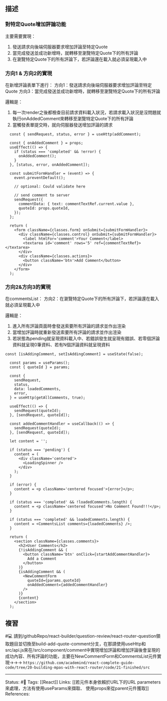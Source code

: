 ## 描述



### 對特定Quote增加評論功能

主要需要實現：
1. 發送請求向後端伺服器要求增加評論至特定Quote
2. 當完成發送並成功新增時，就轉移至瀏覽特定Quote下的所有評論
3. 在瀏覽特定Quote下的所有評論下，若評論還在載入就必須呈現載入中

###  方向1 & 方向2的實現
在新增評論表單下進行：
方向1：發送請求向後端伺服器要求增加評論至特定Quote
方向3：當完成發送並成功新增時，就轉移至瀏覽特定Quote下的所有評論

邏輯是：
1. 每一次render之後都檢查目前請求資料載入狀況，若請求載入狀況是沒問題就執行onAddedComment來轉移至瀏覽特定Quote下的所有評論
2. 當觸發表單提交時，就向伺服器發送增加評論的請求

```
  const { sendRequest, status, error } = useHttp(addComment);

  const { onAddedComment } = props;
  useEffect(() => {
    if (status === 'completed' && !error) {
      onAddedComment();
    }
  }, [status, error, onAddedComment]);

  const submitFormHandler = (event) => {
    event.preventDefault();

    // optional: Could validate here

    // send comment to server
    sendRequest({
      commentData: { text: commentTextRef.current.value },
      quoteId: props.quoteId,
    });
  };
  
  return (
    <form className={classes.form} onSubmit={submitFormHandler}>
      <div className={classes.control} onSubmit={submitFormHandler}>
        <label htmlFor='comment'>Your Comment</label>
        <textarea id='comment' rows='5' ref={commentTextRef}></textarea>
      </div>
      <div className={classes.actions}>
        <button className='btn'>Add Comment</button>
      </div>
    </form>
  );
```


### 方向2&方向3的實現
在commentsList：
方向2：在瀏覽特定Quote下的所有評論下，若評論還在載入就必須呈現載入中

邏輯是：
1. 進入所有評論頁面時會發送索要所有評論的請求並作出渲染
2. 當增加評論時就重新發送索要所有評論的請求並作出渲染
3. 若狀態為pending就呈現資料載入中、若錯誤發生就呈現有錯誤、若零個評論資料就呈現0筆資料、若有N個評論資料就呈現資料
```
const [isAddingComment, setIsAddingComment] = useState(false);

  const params = useParams();
  const { quoteId } = params;

  const {
    sendRequest,
    status,
    data: loadedComments,
    error,
  } = useHttp(getAllComments, true);

  useEffect(() => {
    sendRequest(quoteId);
  }, [sendRequest, quoteId]);

  const addedCommentHandler = useCallback(() => {
    sendRequest(quoteId);
  }, [sendRequest, quoteId]);

  let content = '';

  if (status === 'pending') {
    content = (
      <div className='centered'>
        <LoadingSpinner />
      </div>
    );
  }

  if (error) {
    content = <p className='centered focused'>{error}</p>;
  }

  if (status === 'completed' && !loadedComments.length) {
    content = <p className='centered focused'>No Comment Found!!!</p>;
  }

  if (status === 'completed' && loadedComments.length) {
    content = <CommentsList comments={loadedComments} />;
  }

  return (
    <section className={classes.comments}>
      <h2>User Comments</h2>
      {!isAddingComment && (
        <button className='btn' onClick={startAddCommentHandler}>
          Add a Comment
        </button>
      )}
      {isAddingComment && (
        <NewCommentForm
          quoteId={params.quoteId}
          onAddedComment={addedCommentHandler}
        />
      )}
      {content}
    </section>
  );
```






## 複習

#💻 請到/githubRepo/react-builder/question-review/react-router-question領取題目並切換至build-add-quote-comment分支，在那請使用useHttp和src/api.js來在/src/component/comment中實現增加評論和增加評論後會呈現的成功內容、所有評論的功能，主要在NewCommentForm和CommentsList元件實現->->-> `https://github.com/academind/react-complete-guide-code/tree/20-building-mpas-with-react-router/code/21-finished/src`
<!--SR:!2022-12-03,3,250-->

---
Status: #🌱 
Tags:
[[React]]
Links:
[[若元件本身依賴於URL下的URL parameters 來處理，方法有使用useParams來擷取、 使用props來從parent元件獲取]]
References:
